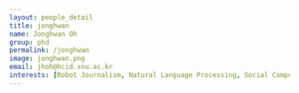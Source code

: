```yaml
---
layout: people_detail
title: jonghwan
name: Jonghwan Oh
group: phd
permalink: /jonghwan
image: jonghwan.png
email: jhoh@hcid.snu.ac.kr
interests: [Robot Journalism, Natural Language Processing, Social Computing]
---
```

